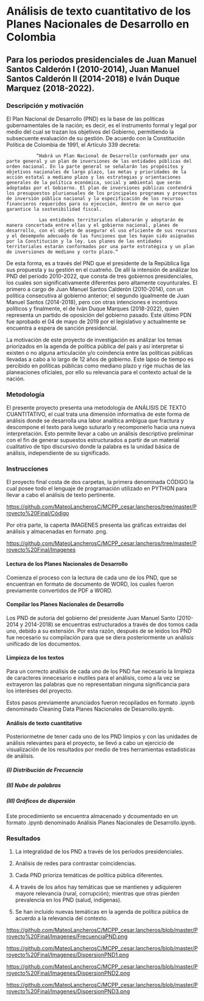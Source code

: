 
# Análisis de texto cuantitativo de los Planes Nacionales de Desarrollo en Colombia

## Para los periodos presidenciales de Juan Manuel Santos Calderón I (2010-2014), Juan Manuel Santos Calderón II (2014-2018) e Iván Duque Marquez (2018-2022).

### Descripción y motivación

El Plan Nacional de Desarrollo (PND) es la base de las políticas gubernamentales de la nación; es decir, es el instrumento formal y legal por medio del cual se trazan los objetivos del Gobierno, permitiendo la subsecuente evaluación de su gestión. De acuerdo con la Constitución Política de Colombia de 1991, el Artículo 339 decreta:

               “Habrá un Plan Nacional de Desarrollo conformado por una parte general y un plan de inversiones de las entidades públicas del orden nacional. En la parte general se señalarán los propósitos y objetivos nacionales de largo plazo, las metas y prioridades de la acción estatal a mediano plazo y las estrategias y orientaciones generales de la política económica, social y ambiental que serán adoptadas por el Gobierno. El plan de inversiones públicas contendrá los presupuestos plurianuales de los principales programas y proyectos de inversión pública nacional y la especificación de los recursos financieros requeridos para su ejecución, dentro de un marco que garantice la sostenibilidad fiscal. 

                Las entidades territoriales elaborarán y adoptarán de manera concertada entre ellas y el gobierno nacional, planes de desarrollo, con el objeto de asegurar el uso eficiente de sus recursos y el desempeño adecuado de las funciones que les hayan sido asignadas por la Constitución y la ley. Los planes de las entidades territoriales estarán conformados por una parte estratégica y un plan de inversiones de mediano y corto plazo.“

De esta forma, es a través del PND que el presidente de la República liga sus propuesta y su gestión en el cuatreño. De allí la intensión de análizar los PND del periodo 2010-2022, que consta de tres gobiernos presidenciales, los cuales son significativamente diferentes pero altamente coyunturales. El primero a cargo de Juan Manuel Santos Calderón (2010-2014), con un política consecutiva al gobierno anterior; el segundo igualmente de Juan Manuel Santos (2014-2018), pero con otras intenciones e incentivos políticos y finalmente, el de Iván Duque Marques (2018-2022), quien representa un partido de oposición del gobierno pasado. Este último PDN fue aprobado el 04 de mayo de 2019 por el legislativo y actualmente se encuentra a espera de sanción presidencial. 

La motivación de este proyecto de investigación es análizar los temas priorizados en la agenda de política pública del país y así interpretar si existen o no alguna articulación y/o coindencia entre las políticas públicas llevadas a cabo a lo largo de 12 años de gobierno. Este lapso de tiempo es percibido en políticas públicas como mediano plazo y rige muchas de las planeaciones oficiales, por ello su relevancia para el contexto actual de la nación. 

### Metodología

El presente proyecto presenta una metodología de ANÁLISIS DE TEXTO CUANTITATIVO, el cual trata una dimensión informativa de este forma de análisis donde se desarrolla una labor analítica ambigua que fractura y descompone el texto para luego suturarlo y recomponerlo hacia una nueva interpretación. Esto permite llevar a cabo un análisis descriptivo preliminar con el fin de generar supuestos estructurados a partir de un material cualitativo de tipo discursivo donde la palabra es la unidad básica de análisis, independiente de su significado.

### Instrucciones

El proyecto final costa de dos carpetas, la primera denominada CÓDIGO la cual posee todo el lenguaje de programación utilizado en PYTHON para llevar a cabo el análisis de texto pertinente.

https://github.com/MateoLancherosC/MCPP_cesar.lancheros/tree/master/Proyecto%20Final/Código

Por otra parte, la caperta IMAGENES presenta las gráficas extraidas del análisis y almacenadas en formato .png. 

https://github.com/MateoLancherosC/MCPP_cesar.lancheros/tree/master/Proyecto%20Final/Imagenes

#### Lectura de los Planes Nacionales de Desarrollo

Comienza el proceso con la lectura de cada uno de los PND, que se encuentran en formato de documento de WORD, los cuales fueron previamente convertidos de PDF a WORD.

#### Compilar los Planes Nacionales de Desarrollo

Los PND de autoria del gobierno del presidente Juan Manuel Santo (2010-2014 y 2014-2018) se encuentras estructurados a través de dos tomos cada uno, debido a su extensión. Por esta razón, después de se leidos los PND fue necesario su compilación para que se diera posteriormente un análisis unificado de los documentos. 

#### Limpieza de los textos

Para un correcto análisis de cada uno de los PND fue necesario la limpieza de caracteres innecesario e inutiles para el análisis, como a la vez se extrayeron las palabras que no representaban ninguna significancia para los interéses del proyecto.

Estos pasos previamente anunciados fueron recopilados en formato .ipynb denominado Cleaning Data Planes Nacionales de Desarrollo.ipynb.

#### Análisis de texto cuantitativo

Posteriormetne de tener cada uno de los PND limpios y con las unidades de análisis relevantes para el proyecto, se llevó a cabo un ejercicio de visualización de los resultados por medio de tres herramientas estadisticas de análisis. 
   
  ##### (I) Distribución de Frecuencia 
  ##### (II) Nube de palabras 
  ##### (III) Gráficos de dispersión

Este procedimiento se encuentra almacenado y dcoumentado en un formato .ipynb denominado Análisis Planes Nacionales de Desarrollo.ipynb.

### Resultados

1. La integralidad de los PND a través de los períodos presidenciales.

2. Análisis de redes para contrastar coincidencias.

3. Cada PND prioriza temáticas de política pública diferentes.

4. A través de los años hay temáticas que se mantienes y adiquieren mayore relevancia (rural, corrupción); mientras que otras pierden prevalencia en los PND (salud, indígenas).

5. Se han incluido nuevas temáticas en la agenda de política pública de acuerdo a la relevancia del contexto.

https://github.com/MateoLancherosC/MCPP_cesar.lancheros/blob/master/Proyecto%20Final/Imagenes/FrecuenciaPND.png

https://github.com/MateoLancherosC/MCPP_cesar.lancheros/blob/master/Proyecto%20Final/Imagenes/DispersionPND1.png

https://github.com/MateoLancherosC/MCPP_cesar.lancheros/blob/master/Proyecto%20Final/Imagenes/DispersionPND2.png

https://github.com/MateoLancherosC/MCPP_cesar.lancheros/blob/master/Proyecto%20Final/Imagenes/DispersionPND3.png
